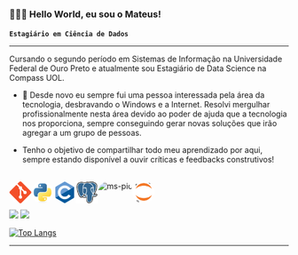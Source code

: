 ### 👩🏻‍💻 Hello World, eu sou o Mateus!
**`Estagiário em Ciência de Dados`**

<hr>

Cursando o segundo período em Sistemas de Informação na Universidade Federal de Ouro Preto e atualmente sou Estagiário de Data Science na Compass UOL.
- 💬 Desde novo eu sempre fui uma pessoa interessada pela área da tecnologia, desbravando o Windows e a Internet. Resolvi mergulhar profissionalmente nesta área devido ao poder de ajuda
  que a tecnologia nos proporciona, sempre conseguindo gerar novas soluções que irão agregar a um grupo de pessoas.
  
- Tenho o objetivo de compartilhar todo meu aprendizado por aqui, sempre estando disponível a ouvir críticas e feedbacks construtivos! <br><br>

<img align="left" alt="ms-pic" height="40" style="border-radius:50px;" src="https://github.com/devicons/devicon/blob/master/icons/git/git-original.svg">
<img align="left" alt="ms-pic" height="40" style="border-radius:50px;" src="https://github.com/devicons/devicon/blob/master/icons/python/python-original.svg">
<img align="left" alt="ms-pic" height="40" style="border-radius:50px;" src="https://github.com/devicons/devicon/blob/master/icons/c/c-original.svg">
<img align="left" alt="ms-pic" height="40" src="https://github.com/devicons/devicon/blob/master/icons/postgresql/postgresql-original.svg">
<img align="left" alt="ms-pic" height="40" style="border-radius:50px;" src="https://cdn.jsdelivr.net/gh/devicons/devicon/icons/amazonwebservices/amazonwebservices-plain-wordmark.svg">
<img align="left" alt="ms-pic" height="40" style="border-radius:50px;" src="https://github.com/devicons/devicon/blob/master/icons/jupyter/jupyter-original.svg">
<br>

</div>
<br><br>

  <a href = "mailto:mateussrtt@gmail.com">
 <img src="https://img.shields.io/badge/Gmail-D14836?style=for-the-badge&logo=gmail&logoColor=white" target="_blank"></a>
  <a href="https://www.linkedin.com/in/mateussrtt/" target="_blank">
 <img src="https://img.shields.io/badge/-LinkedIn-%230077B5?style=for-the-badge&logo=linkedin&logoColor=white" target="_blank"></a> 

[![Top Langs](https://github-readme-stats.vercel.app/api/top-langs/?username=matheussanteago&layout=compact)](https://github.com/anuraghazra/github-readme-stats)
<hr>
